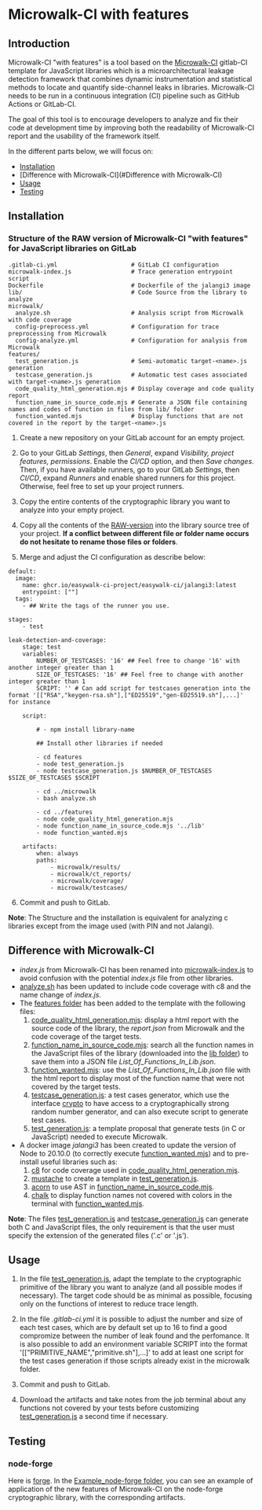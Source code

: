 # Microwalk-CI with features

## Introduction

Microwalk-CI "with features" is a tool based on the [Microwalk-CI](https://github.com/microwalk-project/Microwalk.git) gitlab-CI template for JavaScript libraries which is a microarchitectural leakage detection framework that combines dynamic instrumentation and statistical methods to locate and quantify side-channel leaks in libraries. Microwalk-CI needs to be run in a continuous integration (CI) pipeline such as GitHub Actions or GitLab-CI.

The goal of this tool is to encourage developers to analyze and fix their code at development time by improving both the readability of Microwalk-CI report and the usability of the framework itself.

In the different parts below, we will focus on:

* [Installation](#installation)
* [Difference with Microwalk-CI](#Difference with Microwalk-CI)
* [Usage](#usage)
* [Testing](#testing)

## Installation

### Structure of the RAW version of Microwalk-CI "with features" for JavaScript libraries on GitLab

```
.gitlab-ci.yml                     # GitLab CI configuration
microwalk-index.js                 # Trace generation entrypoint script
Dockerfile                         # Dockerfile of the jalangi3 image
lib/                               # Code Source from the library to analyze
microwalk/
  analyze.sh                       # Analysis script from Microwalk with code coverage
  config-preprocess.yml            # Configuration for trace preprocessing from Microwalk
  config-analyze.yml               # Configuration for analysis from Microwalk
features/
  test_generation.js               # Semi-automatic target-<name>.js generation   
  testcase_generation.js           # Automatic test cases associated with target-<name>.js generation
  code_quality_html_generation.mjs # Display coverage and code quality report
  function_name_in_source_code.mjs # Generate a JSON file containing names and codes of function in files from lib/ folder
  function_wanted.mjs              # Display functions that are not covered in the report by the target-<name>.js
```

1. Create a new repository on your GitLab account for an empty project.

2. Go to your GitLab *Settings*, then *General*, expand *Visibility, project features, permissions*. Enable the *CI/CD* option, and then *Save changes*. Then, if you have available runners, go to your GitLab *Settings*, then *CI/CD*, expand *Runners* and enable shared runners for this project.  Otherwise, feel free to set up your project runners.

3. Copy the entire contents of the cryptographic library you want to analyze into your empty project.

4. Copy all the contents of the [RAW-version](./RAW-version/) into the library source tree of your project. **If a conflict between different file or folder name occurs do not hesitate to rename those files or folders**.

5. Merge and adjust the CI configuration as describe below:

```
default:
  image:
    name: ghcr.io/easywalk-ci-project/easywalk-ci/jalangi3:latest
    entrypoint: [""]
  tags: 
    - ## Write the tags of the runner you use.

stages:
    - test

leak-detection-and-coverage:
    stage: test
    variables:
        NUMBER_OF_TESTCASES: '16' ## Feel free to change '16' with another integer greater than 1
        SIZE_OF_TESTCASES: '16' ## Feel free to change with another integer greater than 1
        SCRIPT: '' # Can add script for testcases generation into the format '[["RSA","keygen-rsa.sh"],["ED25519","gen-ED25519.sh"],...]' for instance

    script:

        # - npm install library-name 
        
        ## Install other libraries if needed

        - cd features
        - node test_generation.js
        - node testcase_generation.js $NUMBER_OF_TESTCASES $SIZE_OF_TESTCASES $SCRIPT

        - cd ../microwalk
        - bash analyze.sh

        - cd ../features
        - node code_quality_html_generation.mjs
        - node function_name_in_source_code.mjs '../lib'
        - node function_wanted.mjs

    artifacts:
        when: always
        paths:
            - microwalk/results/
            - microwalk/ct_reports/
            - microwalk/coverage/
            - microwalk/testcases/

```

6. Commit and push to GitLab.

**Note**: The Structure and the installation is equivalent for analyzing c libraries except from the image used (with PIN and not Jalangi). 

## Difference with Microwalk-CI

- *index.js* from Microwalk-CI has been renamed into [microwalk-index.js](./microwalk-index.js) to avoid confusion with the potential *index.js* file from other libraries.
- [analyze.sh](./microwalk/analyze.sh) has been updated to include code coverage with c8 and the name change of *index.js*.
- The [features folder](./features) has been added to the template with the following files:
    1. [code_quality_html_generation.mjs](./features/code_quality_html_generation.mjs): display a html report with the source code of the library, the *report.json* from Microwalk and the code coverage of the target tests. 
    2. [function_name_in_source_code.mjs](./features/function_name_in_source_code.mjs): search all the function names in the JavaScript files of the library (downloaded into the [lib folder](./lib/)) to save them into a JSON file *List_Of_Functions_In_Lib.json*.
    3. [function_wanted.mjs](./features/function_wanted.mjs): use the *List_Of_Functions_In_Lib.json* file with the html report to display most of the function name that were not covered by the target tests.
    4. [testcase_generation.js](./features/testcase_generation.js): a test cases generator, which use the interface [crypto](https://developer.mozilla.org/en-US/docs/Web/API/Crypto) to have access to a cryptographically strong random number generator, and can also execute script to generate test cases.
    5. [test_generation.js](./features/test_generation.js): a template proposal that generate tests (in C or JavaScript) needed to execute Microwalk. 
- A docker image *jalangi3* has been created to update the version of Node to 20.10.0 (to correctly execute [function_wanted.mjs](./features/function_wanted.mjs)) and to pre-install useful libraries such as:
    1. [c8](https://www.npmjs.com/package/c8) for code coverage used in [code_quality_html_generation.mjs](./features/code_quality_html_generation.mjs).
    2. [mustache](https://www.npmjs.com/package/mustache) to create a template in [test_generation.js](./features/test_generation.js).
    3. [acorn](https://www.npmjs.com/package/acorn) to use AST in [function_name_in_source_code.mjs](./features/function_name_in_source_code.mjs).
    4. [chalk](https://www.npmjs.com/package/chalk) to display function names not covered with colors in the terminal with [function_wanted.mjs](./features/function_wanted.mjs).
    
**Note**: The files [test_generation.js](./features/test_generation.js) and [testcase_generation.js](./features/testcase_generation.js) can generate both C and JavaScript files, the only requirement is that the user must specify the extension of the generated files ('.c' or '.js').

## Usage

1. In the file [test_generation.js](./features/test_generation.js), adapt the template to the cryptographic primitive of the library you want to analyze (and all possible modes if necessary). The target code should be as minimal as possible, focusing only on the functions of interest to reduce trace length.

2. In the file *.gitlab-ci.yml* it is possible to adjust the number and size of each test cases, which are by default set up to 16 to find a good compromize between the number of leak found and the perfomance. It is also possible to add an environment variable SCRIPT into the format '[["PRIMITIVE_NAME","primitive.sh"],...]' to add at least one script for the test cases generation if those scripts already exist in the microwalk folder. 

3. Commit and push to GitLab.

4. Download the artifacts and take notes from the job terminal about any functions not covered by your tests before customizing [test_generation.js](./features/test_generation.js) a second time if necessary.

## Testing

### node-forge

Here is [forge](https://github.com/digitalbazaar/forge).
In the [Example_node-forge folder](./Example_node-forge/), you can see an example of application of the new features of Microwalk-CI on the node-forge cryptographic library, with the corresponding artifacts.
